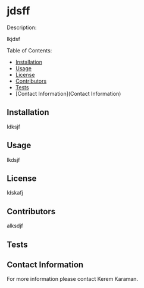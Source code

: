 
# **jdsff**

Description:

lkjdsf

Table of Contents:

- [Installation](Installation)
- [Usage](Usage)
- [License](License)
- [Contributors](Contributors)
- [Tests](Tests)
- [Contact Information](Contact Information)

## Installation

ldksjf

## Usage

lkdsjf

## License

ldskafj

## Contributors

alksdjf

## Tests


## Contact Information

For more information please contact Kerem Karaman.

